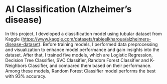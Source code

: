 # AI Classification (Alzheimer’s disease)
In this project, I developed a classification model using tubular dataset from Kaggle (https://www.kaggle.com/datasets/rabieelkharoua/alzheimers-disease-dataset). Before training models, I performed data preprocessing and visualization to enhance model performance and gain insights into the dataset. After that, I trained five models, which are Logistic Regression, Decision Tree Classifier, SVC Classifier, Random Forest Classifier and K-Neighbors Classifier, and compared them based on their performance. Among these models, Random Forest Classifier model performs the best with 93% accuracy.
